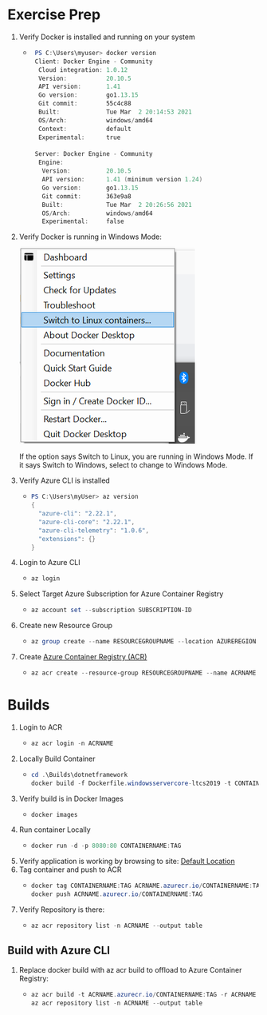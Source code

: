 # Exercise Prep
1. Verify Docker is installed and running on your system
    * ``` Powershell
       PS C:\Users\myuser> docker version
       Client: Docker Engine - Community
        Cloud integration: 1.0.12
        Version:           20.10.5
        API version:       1.41
        Go version:        go1.13.15
        Git commit:        55c4c88
        Built:             Tue Mar  2 20:14:53 2021
        OS/Arch:           windows/amd64
        Context:           default
        Experimental:      true

       Server: Docker Engine - Community
        Engine:
         Version:          20.10.5
         API version:      1.41 (minimum version 1.24)
         Go version:       go1.13.15
         Git commit:       363e9a8
         Built:            Tue Mar  2 20:26:56 2021
         OS/Arch:          windows/amd64
         Experimental:     false

2. Verify Docker is running in Windows Mode:

    ![Windows Run](https://github.com/lukearp/Windows-Linux-Container-Demo/blob/master/Windows/imgs/docker-mode.png?raw=true)

    If the option says Switch to Linux, you are running in Windows Mode.  If it says Switch to Windows, select to change to Windows Mode.

3. Verify Azure CLI is installed
    * ``` Powershell
      PS C:\Users\myUser> az version
      {
        "azure-cli": "2.22.1",
        "azure-cli-core": "2.22.1",
        "azure-cli-telemetry": "1.0.6",
        "extensions": {}
      }
4. Login to Azure CLI
    * ``` Powershell
      az login
5. Select Target Azure Subscription for Azure Container Registry
    * ``` Powershell
      az account set --subscription SUBSCRIPTION-ID
6. Create new Resource Group
    * ``` Powershell
      az group create --name RESOURCEGROUPNAME --location AZUREREGION
7. Create [Azure Container Registry (ACR)](https://docs.microsoft.com/en-us/azure/container-registry/container-registry-intro)
    * ``` Powershell
      az acr create --resource-group RESOURCEGROUPNAME --name ACRNAME --sku Standard

# Builds
1. Login to ACR
    * ``` Powershell
      az acr login -n ACRNAME
2. Locally Build Container
    * ``` Powershell
      cd .\Builds\dotnetframework
      docker build -f Dockerfile.windowsservercore-ltcs2019 -t CONTAINERNAME:TAG .
3. Verify build is in Docker Images
    * ``` Powershell
      docker images
4. Run container Locally
    * ``` Powershell
      docker run -d -p 8080:80 CONTAINERNAME:TAG
5. Verify application is working by browsing to site: [Default Location](http://localhost:8080)
6. Tag container and push to ACR
    * ``` Powershell
      docker tag CONTAINERNAME:TAG ACRNAME.azurecr.io/CONTAINERNAME:TAG
      docker push ACRNAME.azurecr.io/CONTAINERNAME:TAG
7. Verify Repository is there:
    * ``` Powershell
      az acr repository list -n ACRNAME --output table

## Build with Azure CLI
1. Replace docker build with az acr build to offload to Azure Container Registry:
    * ``` Powershell
      az acr build -t ACRNAME.azurecr.io/CONTAINERNAME:TAG -r ACRNAME -f .\Dockerfile.windowsservercore-ltcs2019 --platform windows .
      az acr repository list -n ACRNAME --output table